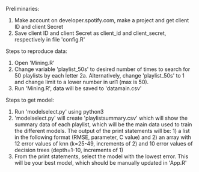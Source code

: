 ﻿Preliminaries:
1. Make account on developer.spotify.com, make a project and get client ID and client Secret
2. Save client ID and client Secret as client_id and client_secret, respectively in file 'config.R'


Steps to reproduce data:

1. Open 'Mining.R'
2. Change variable 'playlist_50s' to desired number of times to search for 50 playlists by each letter
2a. Alternatively, change 'playlist_50s' to 1 and change limit to a lower number in url1 (max is 50).
3. Run 'Mining.R', data will be saved to 'datamain.csv'


Steps to get model:

1. Run 'modelselect.py' using python3
2. 'modelselect.py' will create 'playlistsummary.csv' which will show the summary data of each playlist, which will be the main data used to train the different models. The output of the print statements will be: 1) a list in the following format (RMSE, parameter, C value) and 2) an array with 12 error values of knn (k=25-49, increments of 2) and 10 error values of decision trees (depth=1-10, increments of 1)
3. From the print statements, select the model with the lowest error. This will be your best model, which should be manually updated in 'App.R'
